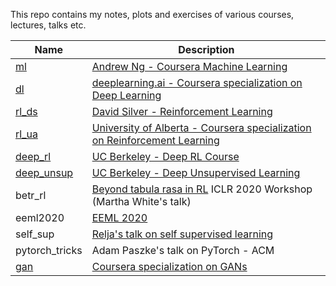 This repo contains my notes, plots and exercises of various courses, lectures, talks etc.

Name | Description
------------ | -------------
[ml]() | [Andrew Ng - Coursera Machine Learning](https://www.coursera.org/learn/machine-learning)
[dl](https://github.com/andrijazz/learn/tree/master/dl) | [deeplearning.ai - Coursera specialization on Deep Learning](https://www.coursera.org/specializations/deep-learning)
[rl_ds](https://github.com/andrijazz/learn/tree/master/rl_ds) | [David Silver - Reinforcement Learning](https://www.davidsilver.uk/teaching/)
[rl_ua](https://github.com/andrijazz/learn/tree/master/rl_ua) | [University of Alberta - Coursera specialization on Reinforcement Learning](https://www.coursera.org/specializations/reinforcement-learning)
[deep_rl](https://github.com/andrijazz/learn/tree/master/deep_rl) | [UC Berkeley - Deep RL Course](http://rail.eecs.berkeley.edu/deeprlcourse/)
[deep_unsup](https://github.com/andrijazz/learn/tree/master/deep_unsup) | [UC Berkeley - Deep Unsupervised Learning](https://sites.google.com/view/berkeley-cs294-158-sp20)
betr_rl | [Beyond tabula rasa in RL](https://iclr.cc/virtual_2020/workshops_12.html) ICLR 2020 Workshop (Martha White's talk)
eeml2020 | [EEML 2020](https://virtual.eeml.eu/)
self_sup | [Relja's talk on self supervised learning](https://www.youtube.com/watch?v=MaGudzppu3I)
pytorch_tricks | Adam Paszke's talk on PyTorch - ACM
[gan](https://github.com/andrijazz/learn/tree/master/gan) | [Coursera specialization on GANs](https://www.coursera.org/specializations/generative-adversarial-networks-gans)
